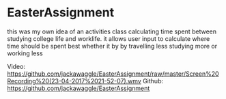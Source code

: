 # EasterAssignment
this was my own idea of an activities class calculating time 
spent between studying college life and worklife.
it allows user input to calculate where time should be spent best
whether it by by travelling less studying more or working less

Video: https://github.com/jackawaggle/EasterAssignment/raw/master/Screen%20Recording%20(23-04-2017%2021-52-07).wmv
Github: https://github.com/jackawaggle/EasterAssignment
